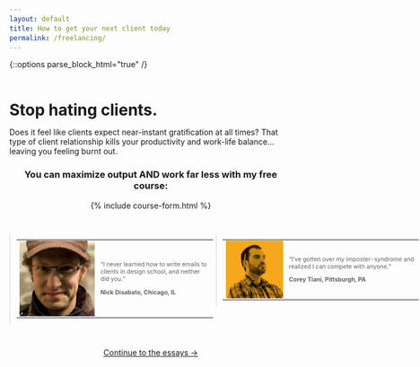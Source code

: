 ```yaml
---
layout: default
title: How to get your next client today
permalink: /freelancing/
---
```


{::options parse_block_html="true" /}

<div style="margin: 0 auto; max-width: 100%; width: 700px;">
<h1 style="margin: 2em 0 0;">Stop hating clients.</h1>

<p>Does it feel like clients expect near-instant gratification at all times? That type of client relationship kills your productivity and work-life balance... leaving you feeling burnt out.</p> 
</div>

<div style="text-align: center;">
<h3>You can maximize output AND work far less with my free course:</h3>
{% include course-form.html %}
</div>


<div style="display: table; width: 800px; margin: 3em auto;">
<blockquote style="width: 350px; font-size: 75%; float: left; margin:0 .5em 0 0;">
<table>
<tr>
<td>
<img src="/images/nickd.png" class="testimonial-photo" align="left" style="margin: 0 .5em 0 0;">
</td>
<td><p>“I never learned how to write emails to clients in design school, and neither did you.”</p>
<p><strong>Nick Disabato, Chicago, IL</strong></p>
</td>
</tr>
</table>
</blockquote>

<blockquote style="width: 350px; font-size: 75%; float: left; margin: 0;">
<table>
<tr>
<td>
<img src="/images/features/ctiani.jpg" class="testimonial-photo" align="left" style="margin: 0 .5em 0 0;">
</td>
<td><p>“I’ve gotten over my imposter-syndrome and realized I can compete with anyone.”</p>
<p><strong>Corey Tiani, Pittsburgh, PA</strong></p>
</td>
</tr>
</table>
</blockquote>
</div>


<div  style="text-align: center; width: 100%; display: table; margin: 2em 0 5em 0;">
<a href="/advice">Continue to the essays →</a>
</div>